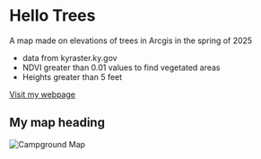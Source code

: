 # Hello Trees

A map made on elevations of trees in Arcgis in the spring of 2025

* data from kyraster.ky.gov
* NDVI greater than 0.01 values to find vegetated areas
* Heights greater than 5 feet

[Visit my webpage ](https://archive.org/)


## My map heading
![Campground Map](https://live.staticflickr.com/3485/3720141971_324155f776_z.jpg)